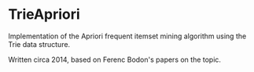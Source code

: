 # TrieApriori
Implementation of the Apriori frequent itemset mining algorithm using the Trie data structure. 

Written circa 2014, based on Ferenc Bodon's papers on the topic.
